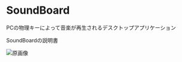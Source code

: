 # SoundBoard
PCの物理キーによって音楽が再生されるデスクトップアプリケーション

SoundBoardの説明書

![原画像](https://github.com/TakedaRyota/SoundBoard/blob/main/SoundBoard1.1%E8%AA%AC%E6%98%8E%E6%9B%B8.png)


